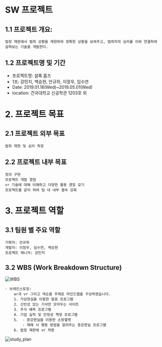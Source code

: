 # SW 프로젝트

## 1.1 프로젝트 개요:

    법정 재판에서 범죄 상황을 재현하여 정확한 상황을 보여주고, 범죄자의 심리를 이와 연결하여 살펴보는 기술을 개발한다.

## 1.2 프로젝트명 및 기간

- 프로젝트명: 셜록 홈즈
- 1조: 강민지, 백승현, 안규하, 이정우, 임수연
- Date: 2019.01.16(Wed)~2019.05.01(Wed)
- location: 건국대학교 신공학관 1203호 외
  

# 2. 프로젝트 목표

## 2.1 프로젝트 외부 목표

    범죄 재현 및 심리 측정

## 2.2 프로젝트 내부 목표

    정의 구현
    프로젝트 개발 경험
    vr 기술에 대해 이해하고 다양한 활용 경험 갖기
    프로젝트를 같이 하여 팀 내 내부 결속 강화
    

# 3. 프로젝트 역할

## 3.1 팀원 별 주요 역할

    기획자: 안규하
    개발자: 이정우, 임수연, 백승현
    프로젝트 매니저: 강민지

## 3.2 WBS (Work Breakdown Structure)

![WBS](일정계획서.png)
    
    - 브레인스토밍: 
        ar과 vr 그리고 넥슨을 주제로 마인드맵을 구상하였습니다. 
        1. 가상현실을 이용한 발표 프로그램
        2. 신빈성 있는 기사만 모아두는 사이트
        3. 주식 예측 프로그램
        4. 기업 실적 및 안정성 책정 프로그램
        5.  - 증강현실을 이용한 소방헬멧
            - 재해 시 행동 방법을 알려주는 증강현실 프로그램
        6. 법정 재판에 vr 적용
![study_plan](Study.png)

    
    


   


        





        
